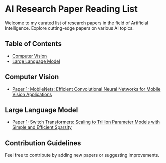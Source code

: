 # AI Research Paper Reading List

Welcome to my curated list of research papers in the field of Artificial Intelligence. Explore cutting-edge papers on various AI topics.

## Table of Contents
- [Computer Vision](#computer-vision)
- [Large Language Model](#large-language-model)
## Computer Vision
- [Paper 1: MobileNets: Efficient Convolutional Neural Networks for Mobile Vision Applications]()
## Large Language Model
- [Paper 1: Switch Transformers: Scaling to Trillion Parameter Models with Simple and Efficient Sparsity](./llm/switch-transformers/README.md)
## Contribution Guidelines
Feel free to contribute by adding new papers or suggesting improvements. 

